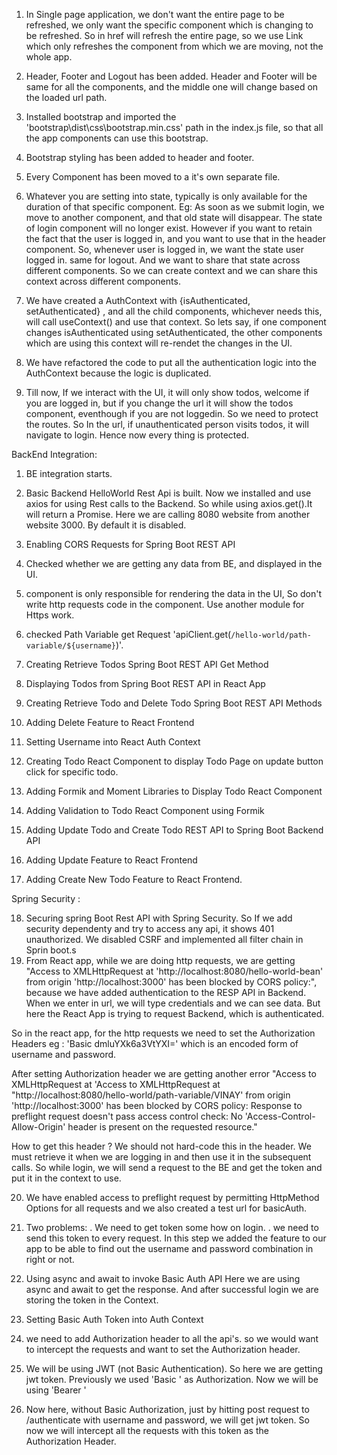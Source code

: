 1. In Single page application, we don't want the entire page to be refreshed, we only want the specific component which is changing to  
   be refreshed. So in <a> href will refresh the entire page, so we use Link which only refreshes the component from which we are moving, not the whole app.

2. Header, Footer and Logout has been added. Header and Footer will be same for all the components, and the middle one will change based on the loaded url path.

3. Installed bootstrap and imported the 'bootstrap\dist\css\bootstrap.min.css' path in the index.js file, so that all the app components can use this bootstrap.

4. Bootstrap styling has been added to header and footer.

5. Every Component has been moved to a it's own separate file.

6. Whatever you are setting into state, typically is only available for the duration of that specific component.
   Eg: As soon as we submit login, we move to another component, and that old state will disappear. The state of login component will no longer exist.
   However if you want to retain the fact that the user is logged in, and you want to use that in the header component. So, whenever user is logged in, we want the state user logged in. same for logout.
   And we want to share that state across different components. So we can create context and we can share this context across different components.

7. We have created a AuthContext with {isAuthenticated, setAuthenticated} , and all the child components, whichever needs this, will call useContext() and use that context. So lets say, if one component changes isAuthenticated using setAuthenticated, the other components which are using this context will re-rendet the changes in the UI.

8. We have refactored the code to put all the authentication logic into the AuthContext because the logic is duplicated.

9. Till now, If we interact with the UI, it will only show todos, welcome if you are logged in, but if you change the url it will show the todos component, eventhough if you are not loggedin. So we need to protect the routes. So In the url, if unauthenticated person visits todos, it will navigate to login. Hence now every thing is protected.

BackEnd Integration:

1. BE integration starts.
2. Basic Backend HelloWorld Rest Api is built. Now we installed and use axios for using Rest calls to the Backend. So while using axios.get().It will return a Promise. Here we are calling 8080 website from another website 3000. By default it is disabled.

3. Enabling CORS Requests for Spring Boot REST API
4. Checked whether we are getting any data from BE, and displayed in the UI.
5. component is only responsible for rendering the data in the UI, So don't write http requests code in the component. Use another module for Https work.
6. checked Path Variable get Request 'apiClient.get(`/hello-world/path-variable/${username}`)'.
7. Creating Retrieve Todos Spring Boot REST API Get Method
8. Displaying Todos from Spring Boot REST API in React App
9. Creating Retrieve Todo and Delete Todo Spring Boot REST API Methods
10. Adding Delete Feature to React Frontend
11. Setting Username into React Auth Context
12. Creating Todo React Component to display Todo Page on update button click for specific todo.
13. Adding Formik and Moment Libraries to Display Todo React Component
14. Adding Validation to Todo React Component using Formik
15. Adding Update Todo and Create Todo REST API to Spring Boot Backend API
16. Adding Update Feature to React Frontend
17. Adding Create New Todo Feature to React Frontend.

Spring Security :

18. Securing spring Boot Rest API with Spring Security. So If we add security dependenty and try to access any api, it shows 401 unauthorized. We disabled CSRF and implemented all filter chain in Sprin boot.s
19. From React app, while we are doing http requests, we are getting "Access to XMLHttpRequest at 'http://localhost:8080/hello-world-bean' from origin 'http://localhost:3000' has been blocked by CORS policy:", because we have added authentication to the RESP API in Backend. When we enter in url, we will type credentials and we can see data. But here the React App is trying to request Backend, which is authenticated.

So in the react app, for the http requests we need to set the Authorization Headers eg : 'Basic dmluYXk6a3VtYXI=' which is an encoded form of username and password.

After setting Authorization header we are getting another error "Access to XMLHttpRequest at 'Access to XMLHttpRequest at "http://localhost:8080/hello-world/path-variable/VINAY' from origin 'http://localhost:3000' has been blocked by CORS policy: Response to preflight request doesn't pass access control check: No 'Access-Control-Allow-Origin' header is present on the requested resource."

How to get this header ?
We should not hard-code this in the header. We must retrieve it when we are logging in and then use it in the subsequent calls. So while login, we will send a request to the BE and get the token and put it in the context to use.

20. We have enabled access to preflight request by permitting HttpMethod Options for all requests and we also created a test url for basicAuth.

21. Two problems:
    . We need to get token some how on login.
    . we need to send this token to every request.
    In this step we added the feature to our app to be able to find out the username and password combination in right or not.

22. Using async and await to invoke Basic Auth API
    Here we are using async and await to get the response. And after successful login we are storing the token in the Context.
23. Setting Basic Auth Token into Auth Context

24. we need to add Authorization header to all the api's. so we would want to intercept the requests and want to set the Authorization header.

25. We will be using JWT (not Basic Authentication). So here we are getting jwt token.
    Previously we used 'Basic ' as Authorization.
    Now we will be using 'Bearer '

26. Now here, without Basic Authorization, just by hitting post request to /authenticate with username and password, we will get jwt token. So now we will intercept all the requests with this token as the Authorization Header.
